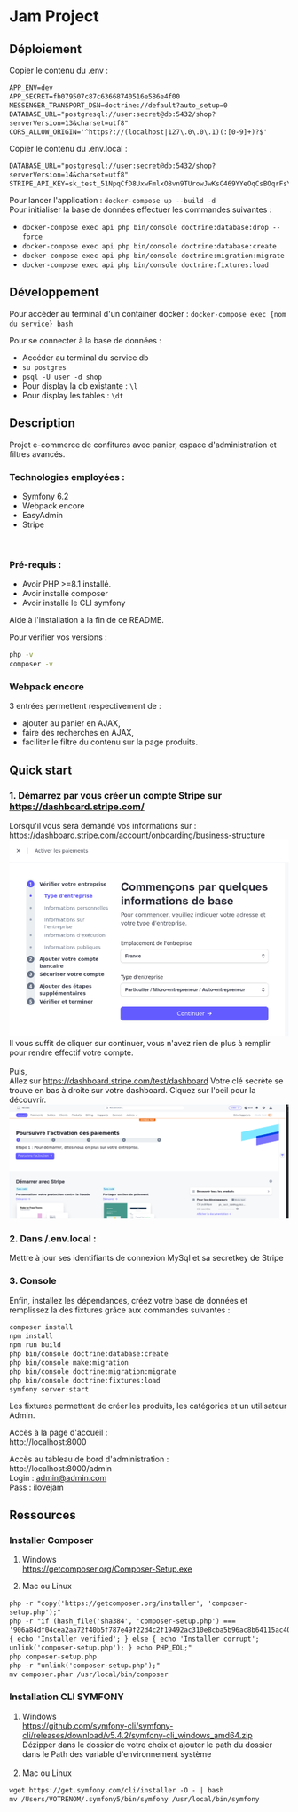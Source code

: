 # Jam Project

## Déploiement

Copier le contenu du .env :                       
```env
APP_ENV=dev
APP_SECRET=fb079507c87c63668740516e586e4f00
MESSENGER_TRANSPORT_DSN=doctrine://default?auto_setup=0
DATABASE_URL="postgresql://user:secret@db:5432/shop?serverVersion=13&charset=utf8"
CORS_ALLOW_ORIGIN='^https?://(localhost|127\.0\.0\.1)(:[0-9]+)?$'
```                              

Copier le contenu du .env.local :                               
```env
DATABASE_URL="postgresql://user:secret@db:5432/shop?serverVersion=14&charset=utf8"
STRIPE_API_KEY=sk_test_51NpqCfD8UxwFmlxO8vn9TUrowJwKsC469YYeOqCsBOqrFsYTVQtmMGr4tH8WsIGKxNjiHuyuvRhAZvUzLz6e1jeI00bdsFaR6J
```              

Pour lancer l'application : `docker-compose up --build -d`                              
Pour initialiser la base de données effectuer les commandes suivantes :                             
- `docker-compose exec api php bin/console doctrine:database:drop --force`              
- `docker-compose exec api php bin/console doctrine:database:create`              
- `docker-compose exec api php bin/console doctrine:migration:migrate`              
- `docker-compose exec api php bin/console doctrine:fixtures:load`         

## Développement  

Pour accéder au terminal d'un container docker : `docker-compose exec {nom du service} bash`         

Pour se connecter à la base de données :                       
- Accéder au terminal du service db              
- `su postgres`                      
- `psql -U user -d shop`               
- Pour display la db existante : `\l`                
- Pour display les tables : `\dt`       

## Description
Projet e-commerce de confitures avec panier, espace d'administration et filtres avancés.

### Technologies employées :
- Symfony 6.2
- Webpack encore
- EasyAdmin 
- Stripe
<br>

### Pré-requis :
- Avoir PHP >=8.1 installé.
- Avoir installé composer
- Avoir installé le CLI symfony

Aide à l'installation à la fin de ce README.

Pour vérifier vos versions :
```bash
php -v
composer -v
```

### Webpack encore
3 entrées permettent respectivement de :
- ajouter au panier en AJAX, 
- faire des recherches en AJAX, 
- faciliter le filtre du contenu sur la page produits.


## Quick start

### 1. Démarrez par vous créer un compte Stripe sur https://dashboard.stripe.com/ <br>
Lorsqu'il vous sera demandé vos informations sur : https://dashboard.stripe.com/account/onboarding/business-structure
![README/img.png](README/img.png)
Il vous suffit de cliquer sur continuer, vous n'avez rien de plus à remplir pour rendre effectif votre compte.
<br><br>
Puis, <br>
Allez sur  https://dashboard.stripe.com/test/dashboard Votre clé secrète se trouve en bas à droite sur votre dashboard. Ciquez sur l'oeil pour la découvrir.
![README/img_1.png](README/img_1.png)

### 2. Dans /.env.local :<br>
Mettre à jour ses identifiants de connexion MySql et sa secretkey de Stripe

### 3. Console
Enfin, installez les dépendances, créez votre base de données et remplissez la des fixtures grâce aux commandes suivantes :
```
composer install
npm install
npm run build
php bin/console doctrine:database:create
php bin/console make:migration
php bin/console doctrine:migration:migrate
php bin/console doctrine:fixtures:load
symfony server:start
```
Les fixtures permettent de créer les produits, les catégories et un utilisateur Admin.

Accès à la page d'accueil : <br>
http://localhost:8000 <br>

Accès au tableau de bord d'administration : <br>
http://localhost:8000/admin <br>
Login : admin@admin.com<br>
Pass : ilovejam<br>




## Ressources
### Installer Composer 
1. Windows <br>
https://getcomposer.org/Composer-Setup.exe


2. Mac ou Linux<br>
```
php -r "copy('https://getcomposer.org/installer', 'composer-setup.php');"
php -r "if (hash_file('sha384', 'composer-setup.php') === '906a84df04cea2aa72f40b5f787e49f22d4c2f19492ac310e8cba5b96ac8b64115ac402c8cd292b8a03482574915d1a8') { echo 'Installer verified'; } else { echo 'Installer corrupt'; unlink('composer-setup.php'); } echo PHP_EOL;"
php composer-setup.php
php -r "unlink('composer-setup.php');"
mv composer.phar /usr/local/bin/composer
```


### Installation CLI SYMFONY
1. Windows<br>
https://github.com/symfony-cli/symfony-cli/releases/download/v5.4.2/symfony-cli_windows_amd64.zip <br>
Dézipper dans le dossier de votre choix et ajouter le path du dossier dans le Path des variable d'environnement système
   <br><br>
2. Mac ou Linux<br>
```
wget https://get.symfony.com/cli/installer -O - | bash
mv /Users/VOTRENOM/.symfony5/bin/symfony /usr/local/bin/symfony
```
